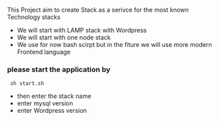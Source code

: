 
 This Project aim to create Stack as a serivce for the most known Technology stacks 

-  We will start with LAMP stack with Wordpress
-  We will start with one node stack 
- We use for now bash scirpt but in the fiture we will use more modern Frontend language 


### please start the application by 

``` sh start.sh```

-  then enter the stack name 
-  enter  mysql version 
-  enter Wordpress version
